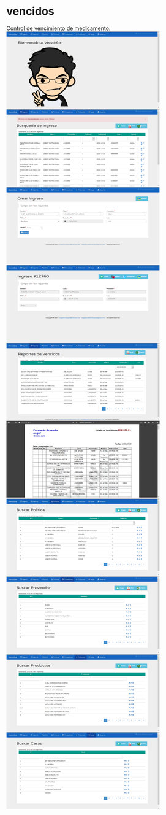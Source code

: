 # vencidos
Control de vencimiento de medicamento.
<br>
<img src="https://raw.githubusercontent.com/angelleoneltorrelopez/vencidos/master/images/01.png" width="400" height="200"/>
<img src="https://raw.githubusercontent.com/angelleoneltorrelopez/vencidos/master/images/02.png" width="400" height="200"/>
<img src="https://raw.githubusercontent.com/angelleoneltorrelopez/vencidos/master/images/03.png" width="400" height="200"/>
<img src="https://raw.githubusercontent.com/angelleoneltorrelopez/vencidos/master/images/04.png" width="400" height="200"/>
<img src="https://raw.githubusercontent.com/angelleoneltorrelopez/vencidos/master/images/05.png" width="400" height="200"/>
<img src="https://raw.githubusercontent.com/angelleoneltorrelopez/vencidos/master/images/06.png" width="400" height="200"/>
<img src="https://raw.githubusercontent.com/angelleoneltorrelopez/vencidos/master/images/07.png" width="400" height="200"/>
<img src="https://raw.githubusercontent.com/angelleoneltorrelopez/vencidos/master/images/08.png" width="400" height="200"/>
<img src="https://raw.githubusercontent.com/angelleoneltorrelopez/vencidos/master/images/09.png" width="400" height="200"/>
<img src="https://raw.githubusercontent.com/angelleoneltorrelopez/vencidos/master/images/10.png" width="400" height="200"/>
